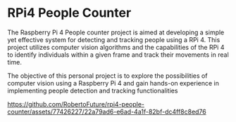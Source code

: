# RPi4 People Counter
The Raspberry Pi 4 People counter project is aimed at developing a simple yet effective system for detecting and tracking people using a RPi 4. This project utilizes computer vision algorithms and the capabilities of the RPi 4 to identify individuals within a given frame and track their movements in real time.

The objective of this personal project is to explore the possibilities of computer vision using a Raspberry Pi 4 and gain hands-on experience in implementing people detection and tracking functionalities

https://github.com/RobertoFuture/rpi4-people-counter/assets/77426227/22a79ad6-e6ad-4a1f-82bf-dc4ff8c8ed76
